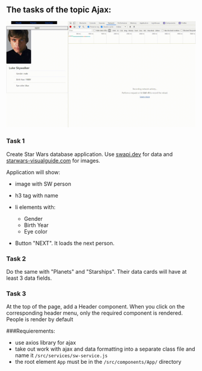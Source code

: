 ## The tasks of the topic Ajax:

![](./image/task-example.gif)

### Task 1

Create Star Wars database application.
Use [swapi.dev](https://swapi.dev/) for data and [starwars-visualguide.com](https://starwars-visualguide.com/) for images.

Application will show:

- image with SW person
- h3 tag with name
- li elements with:

  - Gender
  - Birth Year
  - Eye color

- Button "NEXT". It loads the next person.

### Task 2

Do the same with "Planets" and "Starships".
Their data cards will have at least 3 data fields.

### Task 3

At the top of the page, add a Header component. When you click on the corresponding header menu, only the required component is rendered. People is render by default

###Requierements:

- use axios library for ajax
- take out work with ajax and data formatting into a separate class file and name it `/src/services/sw-service.js`
- the root element `App` must be in the `/src/components/App/` directory
